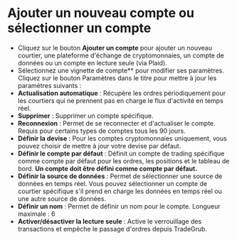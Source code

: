 # **Ajouter un nouveau compte ou sélectionner un compte**

- Cliquez sur le bouton **Ajouter un compte** pour ajouter un nouveau courtier, une plateforme d'échange de cryptomonnaies, un compte de données ou un compte en lecture seule (via Plaid).
- Sélectionnez une vignette de compte** pour modifier ses paramètres. Cliquez sur le bouton Paramètres dans le titre pour mettre à jour les paramètres suivants :
- **Actualisation automatique** : Récupère les ordres périodiquement pour les courtiers qui ne prennent pas en charge le flux d'activité en temps réel.
- **Supprimer** : Supprimer un compte spécifique.
- **Reconnexion** : Permet de se reconnecter et d'actualiser le compte. Requis pour certains types de comptes tous les 90 jours.
- **Définir la devise** : Pour les comptes cryptomonnaies uniquement, vous pouvez choisir de mettre à jour votre devise par défaut.
- **Définir le compte par défaut** : Définit un compte de trading spécifique comme compte par défaut pour les ordres, les positions et le tableau de bord. **Un compte doit être défini comme compte par défaut.**
- **Définir la source de données** : Permet de sélectionner une source de données en temps réel. Vous pouvez sélectionner un compte de courtier spécifique s'il prend en charge les données en temps réel ou une autre source de données.
- **Définir un nom** : Permet de définir un nom pour le compte. Longueur maximale : 6
- **Activer/désactiver la lecture seule** : Active le verrouillage des transactions et empêche le passage d'ordres depuis TradeGrub.